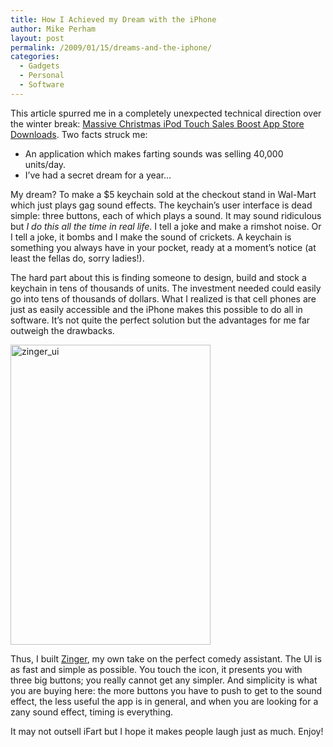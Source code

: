 ```yaml
---
title: How I Achieved my Dream with the iPhone
author: Mike Perham
layout: post
permalink: /2009/01/15/dreams-and-the-iphone/
categories:
  - Gadgets
  - Personal
  - Software
---
```

This article spurred me in a completely unexpected technical direction over the winter break: [Massive Christmas iPod Touch Sales Boost App Store Downloads][1]. Two facts struck me:

*   An application which makes farting sounds was selling 40,000 units/day.
*   I&#8217;ve had a secret dream for a year&#8230;

My dream? To make a $5 keychain sold at the checkout stand in Wal-Mart which just plays gag sound effects. The keychain&#8217;s user interface is dead simple: three buttons, each of which plays a sound. It may sound ridiculous but *I do this all the time in real life*. I tell a joke and make a rimshot noise. Or I tell a joke, it bombs and I make the sound of crickets. A keychain is something you always have in your pocket, ready at a moment&#8217;s notice (at least the fellas do, sorry ladies!).

The hard part about this is finding someone to design, build and stock a keychain in tens of thousands of units. The investment needed could easily go into tens of thousands of dollars. What I realized is that cell phones are just as easily accessible and the iPhone makes this possible to do all in software. It&#8217;s not quite the perfect solution but the advantages for me far outweigh the drawbacks.

<img src="http://www.mikeperham.com/wp-content/uploads/2009/01/zinger_ui.png" alt="zinger_ui" title="zinger_ui" width="320" height="480" class="alignnone size-full wp-image-148" />

Thus, I built [Zinger][2], my own take on the perfect comedy assistant. The UI is as fast and simple as possible. You touch the icon, it presents you with three big buttons; you really cannot get any simpler. And simplicity is what you are buying here: the more buttons you have to push to get to the sound effect, the less useful the app is in general, and when you are looking for a zany sound effect, timing is everything.

It may not outsell iFart but I hope it makes people laugh just as much. Enjoy!

 [1]: http://www.macrumors.com/2008/12/28/massive-christmas-ipod-touch-sales-boost-app-store-downloads/
 [2]: http://itunes.apple.com/WebObjects/MZStore.woa/wa/viewSoftware?id=301088210&mt=8